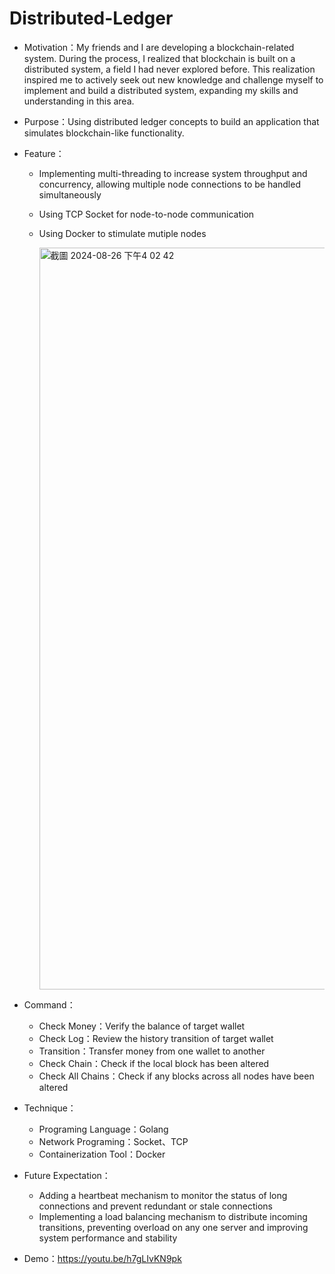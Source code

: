# Distributed-Ledger

* Motivation：My friends and I are developing a blockchain-related system. During the process, I realized that blockchain is built on a distributed system, a field I had never explored before.
  This realization inspired me to actively seek out new knowledge and challenge myself to implement and build a distributed system, expanding my skills and understanding in this area.

* Purpose：Using distributed ledger concepts to build an application that simulates blockchain-like functionality.

* Feature：
    * Implementing multi-threading to increase system throughput and concurrency, allowing multiple node connections to be handled simultaneously
    * Using TCP Socket for node-to-node communication
    * Using Docker to stimulate mutiple nodes
      
      <img width="1187" alt="截圖 2024-08-26 下午4 02 42" src="https://github.com/user-attachments/assets/e63cb1a1-9c37-41a6-9c21-41cb8c1621fb">
      
* Command：
    * Check Money：Verify the balance of target wallet
    * Check Log：Review the history transition of target wallet
    * Transition：Transfer money from one wallet to another
    * Check Chain：Check if the local block has been altered
    * Check All Chains：Check if any blocks across all nodes have been altered

* Technique：
    * Programing Language：Golang
    * Network Programing：Socket、TCP
    * Containerization Tool：Docker
      
* Future Expectation：
    * Adding a heartbeat mechanism to monitor the status of long connections and prevent redundant or stale connections
    * Implementing a load balancing mechanism to distribute incoming transitions, preventing overload on any one server and improving system performance and stability

* Demo：https://youtu.be/h7gLIvKN9pk
